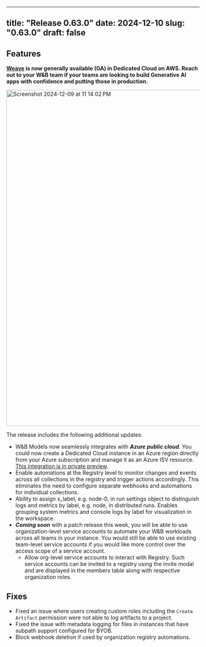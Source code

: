 
---
title: "Release 0.63.0"
date: 2024-12-10
slug: "0.63.0"
draft: false
---

## Features

**[Weave](https://wandb.ai/site/weave/) is now generally available (GA) in Dedicated Cloud on AWS. Reach out to your W&B team if your teams are looking to build Generative AI apps with confidence and putting those in production.**

<img width="877" alt="Screenshot 2024-12-09 at 11 14 02 PM" src="https://github.com/user-attachments/assets/22786cbc-7d69-4505-b329-78cb87734d19">

The release includes the following additional updates:

* W&B Models now seamlessly integrates with **_Azure public cloud_**. You could now create a Dedicated Cloud instance in an Azure region directly from your Azure subscription and manage it as an Azure ISV resource. [This integration is in private preview](https://wandb.ai/site/partners/azure).
* Enable automations at the Registry level to monitor changes and events across all collections in the registry and trigger actions accordingly. This eliminates the need to configure separate webhooks and automations for individual collections.
* Ability to assign x_label, e.g. node-0, in run settings object to distinguish logs and metrics by label, e.g. node, in distributed runs. Enables grouping system metrics and console logs by label for visualization in the workspace.
* **_Coming soon_** with a patch release this week, you will be able to use organization-level service accounts to automate your W&B workloads across all teams in your instance. You would still be able to use existing team-level service accounts if you would like more control over the access scope of a service account.
    * Allow org-level service accounts to interact with Registry. Such service accounts can be invited to a registry using the invite modal and are displayed in the members table along with respective organization roles.

## Fixes

* Fixed an issue where users creating custom roles including the `Create Artifact` permission were not able to log artifacts to a project.
* Fixed the issue with metadata logging for files in instances that have subpath support configured for BYOB.
* Block webhook deletion if used by organization registry automations.
